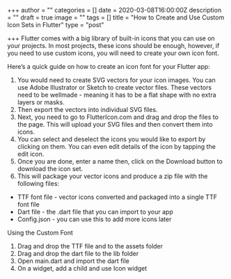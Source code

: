 +++
author = ""
categories = []
date = 2020-03-08T16:00:00Z
description = ""
draft = true
image = ""
tags = []
title = "How to Create and Use Custom Icon Sets in Flutter"
type = "post"

+++
Flutter comes with a big library of built-in icons that you can use on your projects. In most projects, these icons should be enough, however, if you need to use custom icons, you will need to create your own icon font. 

Here’s a quick guide on how to create an icon font for your Flutter app:

1. You would need to create SVG vectors for your icon images. You can use Adobe Illustrator or Sketch to create vector files. These vectors need to be wellmade - meaning it has to be a flat shape with no extra layers or masks.
2. Then export the vectors into individual SVG files.
3. Next, you need to go to FlutterIcon.com and drag and drop the files to the page. This will upload your SVG files and then convert them into icons.
4. You can select and deselect the icons you would like to export by clicking on them. You can even edit details of the icon by tapping the edit icon.
5. Once you are done, enter a name then, click on the Download button to download the icon set.
6. This will package your vector icons and produce a zip file with the following files:

* TTF font file - vector icons converted and packaged into a single TTF font file
* Dart file - the .dart file that you can import to your app
* Config.json - you can use this to add more icons later

Using the Custom Font

1. Drag and drop the TTF file and to the assets folder
2. Drag and drop the dart file to the lib folder
3. Open main.dart and import the dart file
4. On a widget, add a child and use Icon widget